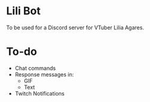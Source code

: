# Lili Bot

To be used for a Discord server for VTuber Lilia Agares.

# To-do

- Chat commands
- Response messages in:
    - GIF
    - Text
- Twitch Notifications